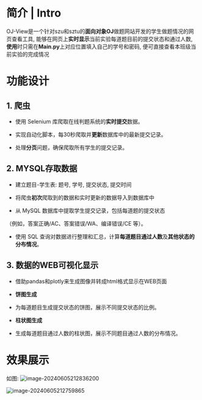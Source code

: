 # 简介 | Intro

OJ-View是一个针对szu和sztu的**面向对象OJ**做题网站开发的学生做题情况的网页查看工具, 能够在网页上**实时显示**当前实验每道题目前的提交状态和通过人数, **使用**时只需在**Main.py**上对应位置填入自己的学号和密码, 便可直接查看本班级当前实验的完成情况

# 功能设计

## 1. 爬虫

* 使用 Selenium 库爬取在线判题系统的**实时提交**数据。

* 实现自动化脚本，每30秒爬取并**更新**数据库中的最新提交记录。

* 处理**分页**问题，确保爬取所有学生的提交记录。

## 2. MYSQL存取数据

* 建立题目-学生表: 题号, 学号, 提交状态, 提交时间

* 将爬虫**初次**爬取到的数据和实时更新的数据导入到数据库中

* 从 MySQL 数据库中提取学生提交记录，包括每道题的提交状态

（例如，答案正确/AC、答案错误/WA、编译错误/CE 等）。

* 使用 SQL 查询对数据进行整理和汇总，计算**每道题目通过人数**及**其他状态的分布情况**。

## 3. 数据的WEB可视化显示

* 借助pandas和plotly来生成图像并转成html格式显示在WEB页面

* **饼图生成**

* 为每道题目生成提交状态的饼图，展示不同提交状态的比例。

* **柱状图生成**

* 生成每道题目通过人数的柱状图，展示不同题目通过人数的分布情况。

# 效果展示

如图:
![image-20240605212836200](https://img.picui.cn/free/2024/06/06/66613941231d9.png)

![image-20240605212759865](https://img.picui.cn/free/2024/06/06/666139039dd64.png)

